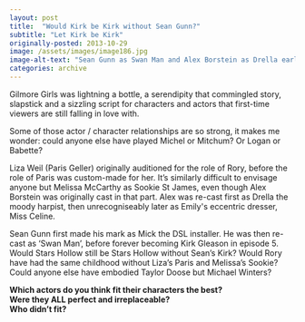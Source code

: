 ```yaml
---
layout: post
title:  "Would Kirk be Kirk without Sean Gunn?"
subtitle: "Let Kirk be Kirk"
originally-posted: 2013-10-29
image: /assets/images/image186.jpg
image-alt-text: "Sean Gunn as Swan Man and Alex Borstein as Drella early on in Gilmore Girls"
categories: archive
---
```

Gilmore Girls was lightning a bottle, a serendipity that commingled story, slapstick and a sizzling script for characters and actors that first-time viewers are still falling in love with.  

Some of those actor / character relationships are so strong, it makes me wonder: could anyone else have played Michel or Mitchum?  Or Logan or Babette?

Liza Weil (Paris Geller) originally auditioned for the role of Rory, before the role of Paris was custom-made for her.  It’s similarly difficult to envisage anyone but Melissa McCarthy as Sookie St James, even though Alex Borstein was originally cast in that part.  Alex was re-cast first as Drella the moody harpist, then unrecogniseably later as Emily's eccentric dresser, Miss Celine.

Sean Gunn first made his mark as Mick the DSL installer.  He was then re-cast as ‘Swan Man’, before forever becoming Kirk Gleason in episode 5.  Would Stars Hollow still be Stars Hollow without Sean’s Kirk? Would Rory have had the same childhood without Liza’s Paris and Melissa’s Sookie?   Could anyone else have embodied Taylor Doose but Michael Winters?

__Which actors do you think fit their characters the best?__  
__Were they ALL perfect and irreplaceable?__  
__Who didn’t fit?__  